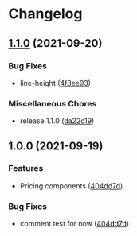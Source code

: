 # Changelog

## [1.1.0](https://www.github.com/Toaztr/angular-libraries/compare/v1.0.0...v1.1.0) (2021-09-20)


### Bug Fixes

* line-height ([4f8ee93](https://www.github.com/Toaztr/angular-libraries/commit/4f8ee938c7bc3fbe58e231126b9dc87c92258ae5))


### Miscellaneous Chores

* release 1.1.0 ([da22c19](https://www.github.com/Toaztr/angular-libraries/commit/da22c19e54d5e2f3d06e9d5b289805af6207f4ba))

## 1.0.0 (2021-09-19)


### Features

* Pricing components ([404dd7d](https://www.github.com/Toaztr/angular-libraries/commit/404dd7dacf943aaa22aff7f84035a82e04f410d3))


### Bug Fixes

* comment test for now ([404dd7d](https://www.github.com/Toaztr/angular-libraries/commit/404dd7dacf943aaa22aff7f84035a82e04f410d3))
